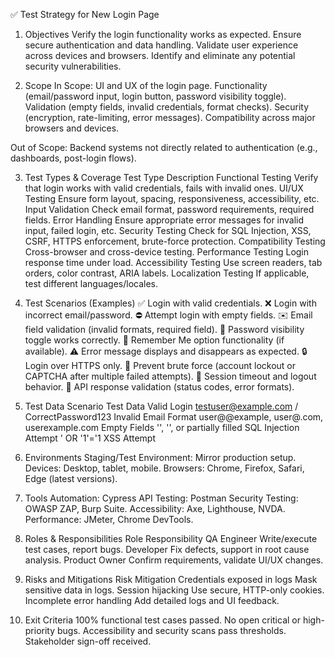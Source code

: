 ✅ Test Strategy for New Login Page
1. Objectives
Verify the login functionality works as expected.
Ensure secure authentication and data handling.
Validate user experience across devices and browsers.
Identify and eliminate any potential security vulnerabilities.

2. Scope
In Scope:
UI and UX of the login page.
Functionality (email/password input, login button, password visibility toggle).
Validation (empty fields, invalid credentials, format checks).
Security (encryption, rate-limiting, error messages).
Compatibility across major browsers and devices.

Out of Scope:
Backend systems not directly related to authentication (e.g., dashboards, post-login flows).

3. Test Types & Coverage
Test Type	Description
Functional Testing	Verify that login works with valid credentials, fails with invalid ones.
UI/UX Testing	Ensure form layout, spacing, responsiveness, accessibility, etc.
Input Validation	Check email format, password requirements, required fields.
Error Handling	Ensure appropriate error messages for invalid input, failed login, etc.
Security Testing	Check for SQL Injection, XSS, CSRF, HTTPS enforcement, brute-force protection.
Compatibility Testing	Cross-browser and cross-device testing.
Performance Testing	Login response time under load.
Accessibility Testing	Use screen readers, tab orders, color contrast, ARIA labels.
Localization Testing	If applicable, test different languages/locales.

4. Test Scenarios (Examples)
✅ Login with valid credentials.
❌ Login with incorrect email/password.
⛔ Attempt login with empty fields.
✉️ Email field validation (invalid formats, required field).
🔐 Password visibility toggle works correctly.
🔄 Remember Me option functionality (if available).
⚠️ Error message displays and disappears as expected.
🔒 Login over HTTPS only.
🧠 Prevent brute force (account lockout or CAPTCHA after multiple failed attempts).
🔄 Session timeout and logout behavior.
🔄 API response validation (status codes, error formats).

5. Test Data
Scenario	Test Data
Valid Login	testuser@example.com / CorrectPassword123
Invalid Email Format	user@@example, user@.com, userexample.com
Empty Fields	'', '', or partially filled
SQL Injection Attempt	' OR '1'='1
XSS Attempt	<script>alert('XSS')</script>

6. Environments
Staging/Test Environment: Mirror production setup.
Devices: Desktop, tablet, mobile.
Browsers: Chrome, Firefox, Safari, Edge (latest versions).

7. Tools
Automation: Cypress
API Testing: Postman
Security Testing: OWASP ZAP, Burp Suite.
Accessibility: Axe, Lighthouse, NVDA.
Performance: JMeter, Chrome DevTools.

8. Roles & Responsibilities
Role	Responsibility
QA Engineer	Write/execute test cases, report bugs.
Developer	Fix defects, support in root cause analysis.
Product Owner	Confirm requirements, validate UI/UX changes.

9. Risks and Mitigations
Risk	Mitigation
Credentials exposed in logs	Mask sensitive data in logs.
Session hijacking	Use secure, HTTP-only cookies.
Incomplete error handling	Add detailed logs and UI feedback.

10. Exit Criteria
100% functional test cases passed.
No open critical or high-priority bugs.
Accessibility and security scans pass thresholds.
Stakeholder sign-off received.

